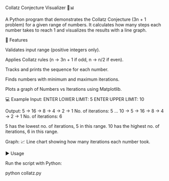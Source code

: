 Collatz Conjecture Visualizer 🔢📊

A Python program that demonstrates the Collatz Conjecture (3n + 1 problem) for a given range of numbers. It calculates how many steps each number takes to reach 1 and visualizes the results with a line graph.

📌 Features

Validates input range (positive integers only).

Applies Collatz rules (n → 3n + 1 if odd, n → n/2 if even).

Tracks and prints the sequence for each number.

Finds numbers with minimum and maximum iterations.

Plots a graph of Numbers vs Iterations using Matplotlib.

💻 Example
Input:
ENTER LOWER LIMIT: 5
ENTER UPPER LIMIT: 10

Output:
5 → 16 → 8 → 4 → 2 → 1
No. of iterations: 5
...
10 → 5 → 16 → 8 → 4 → 2 → 1
No. of iterations: 6

5 has the lowest no. of iterations, 5 in this range.
10 has the highest no. of iterations, 6 in this range.


Graph:
📈 Line chart showing how many iterations each number took.

▶️ Usage

Run the script with Python:

python collatz.py
